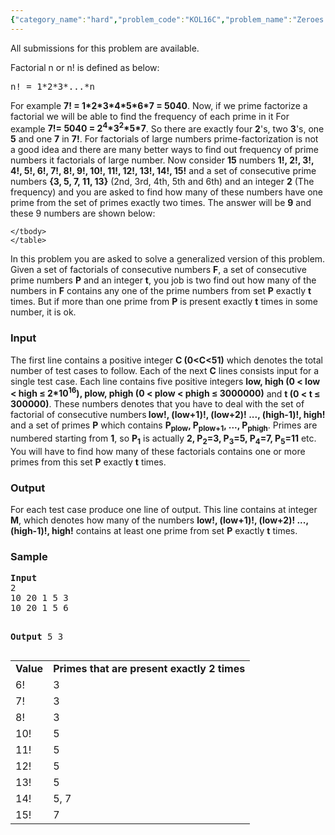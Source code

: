 ```yaml
---
{"category_name":"hard","problem_code":"KOL16C","problem_name":"Zeroes VII","languages_supported":{"0":"C","1":"CPP14","2":"JAVA","3":"PYTH","4":"PYTH 3.4"},"max_timelimit":6,"source_sizelimit":40000,"problem_author":"kol_adm","problem_tester":null,"date_added":"21-12-2016","tags":{"0":"kol_adm"},"time":{"view_start_date":1482831600,"submit_start_date":1482831600,"visible_start_date":1482831600,"end_date":1735669800},"layout":"problem"}
---
```

<span class="solution-visible-txt">All submissions for this problem are available.</span><p>Factorial n or n! is defined as below:
<pre>
n! = 1*2*3*...*n
</pre>
</p>

<p>For example <b>7! = 1*2*3*4*5*6*7 = 5040</b>. Now, if we prime factorize a factorial we will be able to find the frequency of each prime in it For example <b>7!= 5040 = 2<sup>4</sup>*3<sup>2</sup>*5*7</b>. So there are exactly four <b>2</b>'s, two <b>3</b>'s, one <b>5</b> and one <b>7</b> in <b>7!</b>. For factorials of large numbers prime-factorization is not a good idea and there are many better ways to find out frequency of prime numbers it factorials of large number. Now consider <b>15</b> numbers <b>1!, 2!, 3!, 4!, 5!, 6!, 7!, 8!, 9!, 10!, 11!, 12!, 13!, 14!, 15!</b> and a set of consecutive prime numbers <b>{3, 5, 7, 11, 13}</b> (2nd, 3rd, 4th, 5th and 6th) and an integer <b>2</b> (The frequency) and you are asked to find how many of these numbers have one prime from the set of primes exactly two times. The answer will be <b>9</b> and these 9 numbers are shown below:
<table>
<tbody>
    
<tr><b><td><b>Value</b></td><td><b>Primes that are present exactly 2 times </b></td></b></tr>
<tr><td>6!</td><td>3</td></tr>
<tr><td>7!</td><td>3</td></tr>
<tr><td>8!</td><td>3</td></tr>
<tr><td>10!</td><td>5</td></tr>
<tr><td>11!</td><td>5</td></tr>
<tr><td>12!</td><td>5</td></tr>
<tr><td>13!</td><td>5</td></tr>
<tr><td>14!</td><td>5, 7</td></tr>
<tr><td>15!</td><td>7</td></tr>

    
    </tbody>
    </table>
<p>In this problem you are asked to solve a generalized version of this problem. Given a set of factorials of consecutive numbers <b>F</b>, a set of consecutive prime numbers <b>P</b> and an integer <b>t</b>, you job is two find out how many of the numbers in  <b>F</b> contains any one of the prime numbers from set <b>P</b> exactly <b>t</b> times. But if more than one prime from <b>P</b> is present exactly <b>t</b> times in some number, it is ok.  </p>

<h3>Input</h3>
The first line contains a positive integer <b>C (0&lt;C&lt;51)</b> which denotes the total number of test cases to follow. Each of the next <b>C</b> lines consists input for a single test case. Each line contains five positive integers <b>low, high (0 &lt; low &lt; high ≤ 2*10<sup>16</sup>), plow, phigh (0 &lt; plow &lt; phigh ≤ 3000000)</b> and <b>t (0 &lt; t ≤ 300000)</b>. These numbers denotes that you have to deal with the set of factorial of consecutive numbers<b> low!, (low+1)!, (low+2)! ..., (high-1)!, high!</b> and a set of primes <b>P</b> which contains <b>P<sub>plow</sub>, P<sub>plow+1</sub>, ..., P<sub>phigh</sub></b>. Primes are numbered starting from <b>1</b>, so <b>P<sub>1</sub></b> is actually <b>2, P<sub>2</sub>=3, P<sub>3</sub>=5, P<sub>4</sub>=7, P<sub>5</sub>=11</b>  etc. You will have to find how many of these factorials contains one or more primes from this set <b>P</b> exactly <b>t</b> times.  

<h3>Output</h3> 
<p>For each test case produce one line of output. This line contains at integer <b>M</b>, which denotes how many of the numbers <b>low!, (low+1)!, (low+2)! ..., (high-1)!, high!</b> contains at least one prime from set <b>P</b> exactly <b>t</b> times.</p>    


<h3>Sample</h3>
<pre>
<b>Input</b>
2
10 20 1 5 3
10 20 1 5 6

<b>Output</b>
5
3
</pre>


